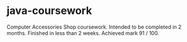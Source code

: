 # java-coursework

Computer Accessories Shop coursework. Intended to be completed in 2 months. Finished in less than 2 weeks. Achieved mark 91 / 100.
